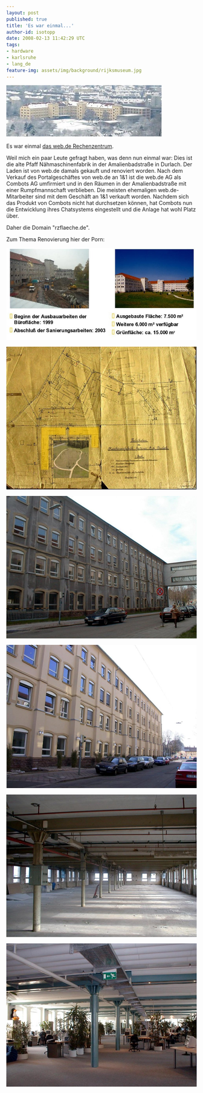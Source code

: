 ```yaml
---
layout: post
published: true
title: 'Es war einmal...'
author-id: isotopp
date: 2008-02-13 11:42:29 UTC
tags:
- hardware
- karlsruhe
- lang_de
feature-img: assets/img/background/rijksmuseum.jpg
---
```


![](/uploads/webde.jpg)

Es war einmal <a href="http://rzflaeche.de">das web.de Rechenzentrum</a>.

Weil mich ein paar Leute gefragt haben, was denn nun einmal war: 
Dies ist die alte Pfaff Nähmaschinenfabrik in der Amalienbadstraße in Durlach. 
Der Laden ist von web.de damals gekauft und renoviert worden. 
Nach dem Verkauf des Portalgeschäftes von web.de an 1&1 ist die web.de AG als Combots AG umfirmiert und in den Räumen in der Amalienbadstraße mit einer Rumpfmannschaft verblieben.
Die meisten ehemaligen web.de-Mitarbeiter sind mit dem Geschäft an 1&1 verkauft worden.
Nachdem sich das Produkt von Combots nicht hat durchsetzen können, hat Combots nun die Entwicklung ihres Chatsystems eingestellt und die Anlage hat wohl Platz über.

Daher die Domain "rzflaeche.de".

Zum Thema Renovierung hier der Porn:

![](/uploads/webde-damals1.jpg)

![](/uploads/webde-damals2.jpg)

![](/uploads/webde-damals3.jpg)

![](/uploads/webde-damals4.jpg)

![](/uploads/webde-damals5.jpg)

![](/uploads/webde-damals6.jpg)

